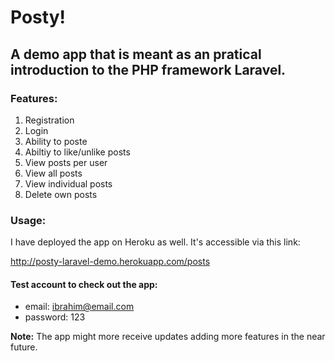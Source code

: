 # Posty!
## A demo app that is meant as an pratical introduction to the PHP framework Laravel.



### Features:
1. Registration
2. Login
3. Ability to poste
4. Abiltiy to like/unlike posts
5. View posts per user
6. View all posts
7. View individual posts
8. Delete own posts


### Usage:
I have deployed the app on Heroku as well. It's accessible via this link:

http://posty-laravel-demo.herokuapp.com/posts

#### Test account to check out the app:
 - email: ibrahim@email.com
 - password: 123


**Note:** The app might more receive updates adding more features in the near future.